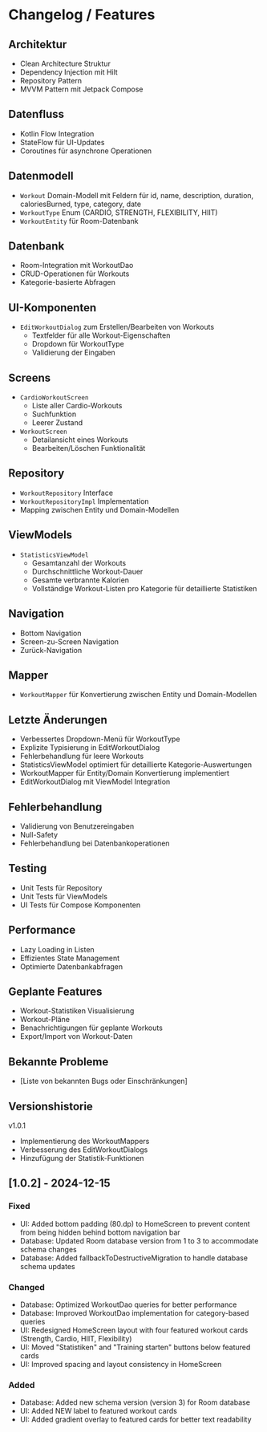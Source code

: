 # Changelog / Features

## Architektur
- Clean Architecture Struktur
- Dependency Injection mit Hilt
- Repository Pattern
- MVVM Pattern mit Jetpack Compose

## Datenfluss
- Kotlin Flow Integration
- StateFlow für UI-Updates
- Coroutines für asynchrone Operationen

## Datenmodell
- `Workout` Domain-Modell mit Feldern für id, name, description, duration, caloriesBurned, type, category, date
- `WorkoutType` Enum (CARDIO, STRENGTH, FLEXIBILITY, HIIT)
- `WorkoutEntity` für Room-Datenbank

## Datenbank
- Room-Integration mit WorkoutDao
- CRUD-Operationen für Workouts
- Kategorie-basierte Abfragen

## UI-Komponenten
- `EditWorkoutDialog` zum Erstellen/Bearbeiten von Workouts
  - Textfelder für alle Workout-Eigenschaften
  - Dropdown für WorkoutType
  - Validierung der Eingaben

## Screens
- `CardioWorkoutScreen`
  - Liste aller Cardio-Workouts
  - Suchfunktion
  - Leerer Zustand
- `WorkoutScreen`
  - Detailansicht eines Workouts
  - Bearbeiten/Löschen Funktionalität

## Repository
- `WorkoutRepository` Interface
- `WorkoutRepositoryImpl` Implementation
- Mapping zwischen Entity und Domain-Modellen

## ViewModels
- `StatisticsViewModel`
  - Gesamtanzahl der Workouts
  - Durchschnittliche Workout-Dauer
  - Gesamte verbrannte Kalorien
  - Vollständige Workout-Listen pro Kategorie für detaillierte Statistiken

## Navigation
- Bottom Navigation
- Screen-zu-Screen Navigation
- Zurück-Navigation

## Mapper
- `WorkoutMapper` für Konvertierung zwischen Entity und Domain-Modellen

## Letzte Änderungen
- Verbessertes Dropdown-Menü für WorkoutType
- Explizite Typisierung in EditWorkoutDialog
- Fehlerbehandlung für leere Workouts
- StatisticsViewModel optimiert für detaillierte Kategorie-Auswertungen
- WorkoutMapper für Entity/Domain Konvertierung implementiert
- EditWorkoutDialog mit ViewModel Integration

## Fehlerbehandlung
- Validierung von Benutzereingaben
- Null-Safety
- Fehlerbehandlung bei Datenbankoperationen

## Testing
- Unit Tests für Repository
- Unit Tests für ViewModels
- UI Tests für Compose Komponenten

## Performance
- Lazy Loading in Listen
- Effizientes State Management
- Optimierte Datenbankabfragen

## Geplante Features
- Workout-Statistiken Visualisierung
- Workout-Pläne
- Benachrichtigungen für geplante Workouts
- Export/Import von Workout-Daten

## Bekannte Probleme
- [Liste von bekannten Bugs oder Einschränkungen]

## Versionshistorie
v1.0.1
- Implementierung des WorkoutMappers
- Verbesserung des EditWorkoutDialogs
- Hinzufügung der Statistik-Funktionen

## [1.0.2] - 2024-12-15

### Fixed
- UI: Added bottom padding (80.dp) to HomeScreen to prevent content from being hidden behind bottom navigation bar
- Database: Updated Room database version from 1 to 3 to accommodate schema changes
- Database: Added fallbackToDestructiveMigration to handle database schema updates

### Changed
- Database: Optimized WorkoutDao queries for better performance
- Database: Improved WorkoutDao implementation for category-based queries
- UI: Redesigned HomeScreen layout with four featured workout cards (Strength, Cardio, HIIT, Flexibility)
- UI: Moved "Statistiken" and "Training starten" buttons below featured cards
- UI: Improved spacing and layout consistency in HomeScreen

### Added
- Database: Added new schema version (version 3) for Room database
- UI: Added NEW label to featured workout cards
- UI: Added gradient overlay to featured cards for better text readability
